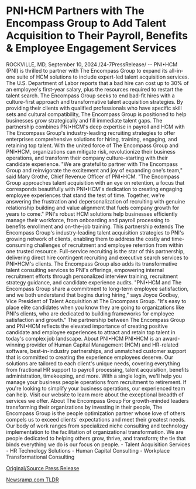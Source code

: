 # PNI•HCM Partners with The Encompass Group to Add Talent Acquisition to Their Payroll, Benefits & Employee Engagement Services

ROCKVILLE, MD, September 10, 2024 /24-7PressRelease/ -- PNI•HCM (PNI) is thrilled to partner with The Encompass Group to expand its all-in-one suite of HCM solutions to include expert-led talent acquisition services.   The U.S. Department of Labor reports that a bad hire can cost up to 30% of an employee's first-year salary, plus the resources required to restart the talent search. The Encompass Group seeks to end bad-fit hires with a culture-first approach and transformative talent acquisition strategies. By providing their clients with qualified professionals who have specific skill sets and cultural compatibility, The Encompass Group is positioned to help businesses grow strategically and fill immediate talent gaps.   The partnership combines PNI•HCM's deep expertise in payroll and HCM with The Encompass Group's industry-leading recruiting strategies to offer enterprises comprehensive solutions for hiring, training, engaging, and retaining top talent. With the united force of The Encompass Group and PNI•HCM, organizations can mitigate risk, revolutionize their business operations, and transform their company culture–starting with their candidate experience.   "We are grateful to partner with The Encompass Group and reinvigorate the excitement and joy of expanding one's team," said Mary Grothe, Chief Revenue Officer of PNI•HCM. "The Encompass Group approaches talent acquisition with an eye on retention, a focus that corresponds beautifully with PNI•HCM's dedication to creating engaging employee experiences that stand the test of time. Together, we're answering the frustration and depersonalization of recruiting with genuine relationship building and value alignment that fuels company growth for years to come."   PNI's robust HCM solutions help businesses efficiently manage their workforce, from onboarding and payroll processing to benefits enrollment and on-the-job training. This partnership extends The Encompass Group's industry-leading talent acquisition strategies to PNI's growing network of clients, enabling them to address the costly and time-consuming challenges of recruitment and employee retention from within one trusted resource.   Full-service recruiting is the star of this partnership, delivering direct hire contingent recruiting and executive search services to PNI•HCM's clients. The Encompass Group also adds its transformative talent consulting services to PNI's offerings, empowering internal recruitment efforts through personalized interview training, recruitment strategy guidance, and candidate experience audits.   "PNI•HCM and The Encompass Group share a commitment to long-term employee satisfaction, and we both understand that begins during hiring," says Joyce Godbey, Vice President of Talent Acquisition at The Encompass Group. "It's easy to place elite candidates when you know they are going to organizations like PNI's clients, who are dedicated to building frameworks for employee satisfaction and growth."   The partnership between The Encompass Group and PNI•HCM reflects the elevated importance of creating positive candidate and employee experiences to attract and retain top talent in today's complex job landscape.  About PNI•HCM  PNI•HCM is an award-winning provider of Human Capital Management (HCM) and HR-related software, best-in-industry partnerships, and unmatched customer support that is committed to creating the experience employees deserve. Our solutions are tailored to each client's unique needs, covering everything from fractional HR support to payroll processing, talent acquisition, benefits administration, timekeeping, and more. With a single login, we'll help you manage your business people operations from recruitment to retirement.   If you're looking to simplify your business operations, our experienced team can help. Visit our website to learn more about the exceptional breadth of services we offer.  About The Encompass Group  For growth-minded leaders transforming their organizations by investing in their people, The Encompass Group is the people optimization partner whose love of others compels us to exceed clients' expectations and meet their greatest needs. Our body of work ranges from specialized niche consulting and technology implementation to the facilitation of organizational transformation. We are people dedicated to helping others grow, thrive, and transform; the tie that binds everything we do is our focus on people.   - Talent Acquisition Services  - HR Technology Solutions  - Human Capital Consulting  - Workplace Transformational Consulting 

[Original/Source Press Release](https://www.24-7pressrelease.com/press-release/514153/pnihcm-partners-with-the-encompass-group-to-add-talent-acquisition-to-their-payroll-benefits-employee-engagement-services) 

[Newsramp.com TLDR](https://newsramp.com/None) 